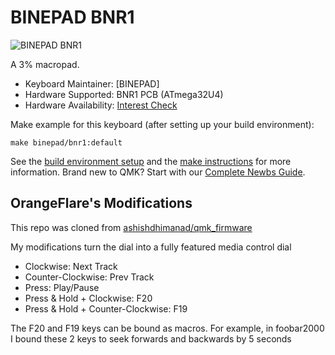 # BINEPAD BNR1

![BINEPAD BNR1](https://imgur.com/gjLADOK.jpg)

A 3% macropad.

* Keyboard Maintainer: [BINEPAD]
* Hardware Supported: BNR1 PCB (ATmega32U4)
* Hardware Availability: [Interest Check](https://www.binepad.com/bnR1)

Make example for this keyboard (after setting up your build environment):

    make binepad/bnr1:default

See the [build environment setup](https://docs.qmk.fm/#/getting_started_build_tools) and the [make instructions](https://docs.qmk.fm/#/getting_started_make_guide) for more information. Brand new to QMK? Start with our [Complete Newbs Guide](https://docs.qmk.fm/#/newbs).

## OrangeFlare's Modifications

This repo was cloned from [ashishdhimanad/qmk_firmware](https://github.com/ashishdhimanad/qmk_firmware)

My modifications turn the dial into a fully featured media control dial
* Clockwise: Next Track
* Counter-Clockwise: Prev Track
* Press: Play/Pause
* Press & Hold + Clockwise: F20
* Press & Hold + Counter-Clockwise: F19

The F20 and F19 keys can be bound as macros. For example, in foobar2000 I bound these 2 keys to seek forwards and backwards by 5 seconds

